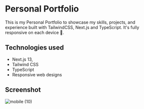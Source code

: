 # Personal Portfolio

This is my Personal Portfolio to showcase my skills, projects, and experience built with TailwindCSS, Next.js and TypeScript.
It's fully responsive on each device 💜. 

## Technologies used

- Next.js 13,
- Tailwind CSS
- TypeScript
- Responsive web designs

## Screenshot 
![mobile (10)](https://github.com/AmolShelke2/personal-portfolio/assets/95171638/8c8b6624-e5be-4126-9f78-d9a68ab5ae7a)
